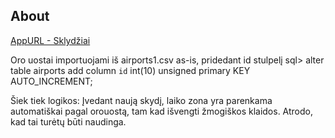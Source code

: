 
## About 

<p>
<a href="http://sandbox.nextin.lt:8082">AppURL - Sklydžiai</a>
</p>

Oro uostai importuojami iš airports1.csv as-is, pridedant id stulpelį 
sql> alter table airports add column `id` int(10) unsigned primary KEY AUTO_INCREMENT;

Šiek tiek logikos:
Įvedant naują skydį, laiko zona yra parenkama automatiškai pagal orouostą, tam kad išvengti žmogiškos klaidos.
Atrodo, kad tai turėtų būti naudinga.
